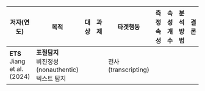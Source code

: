 | 저자(연도)                      | 목적                                    | 대상  | 과제  | 타겟행동               | 측정속성 | 속성개수 | 분석방법 | 결론  |
| --------------------------- | ------------------------------------- | --- | --- | ------------------ | ---- | ---- | ---- | --- |
| **ETS** Jiang et al. (2024) | **표절탐지**<br>비진정성(nonauthentic) 텍스트 탐지 |     |     | 전사 (transcripting) |      |      |      |     |
